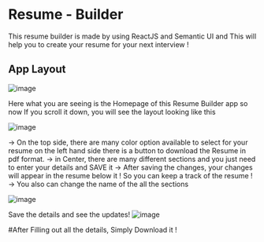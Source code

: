 # Resume - Builder

This resume builder is made by using ReactJS and Semantic UI and This will help you to create your resume for your next interview ! 

## App Layout
![image](https://user-images.githubusercontent.com/64344522/189821110-5092923e-fa46-43a9-9a53-f059fee293b7.png)

Here what you are seeing is the Homepage of this Resume Builder app so now If you scroll it down, you will see the layout looking like this

![image](https://user-images.githubusercontent.com/64344522/189821325-b6bb9e58-7403-4657-85e2-7879b3195c6d.png)

-> On the top side, there are many color option available to select for your resume on the left hand side there is a button to download the Resume in pdf format.
-> in Center, there are many different sections and you just need to enter your details and SAVE it 
-> After saving the changes, your changes will appear in the resume below it ! So you can keep a track of the resume !
-> You also can change the name of the all the sections

![image](https://user-images.githubusercontent.com/64344522/189821965-e0d74008-13ca-46d4-bfad-2d890ac14004.png)

Save the details and see the updates!
![image](https://user-images.githubusercontent.com/64344522/189822010-7234c00b-dc63-4278-a7df-a52d5b2066b5.png)

#After Filling out all the details, Simply Download it !




